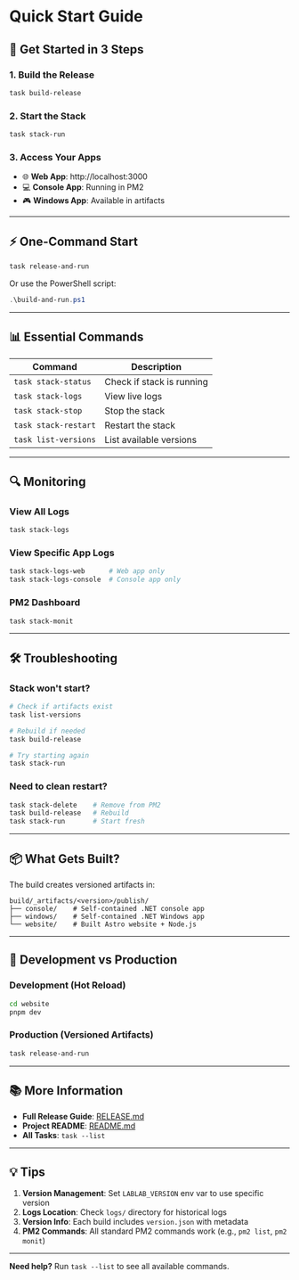 # Quick Start Guide

## 🚀 Get Started in 3 Steps

### 1. Build the Release
```bash
task build-release
```

### 2. Start the Stack
```bash
task stack-run
```

### 3. Access Your Apps
- 🌐 **Web App**: http://localhost:3000
- 💻 **Console App**: Running in PM2
- 🎮 **Windows App**: Available in artifacts

---

## ⚡ One-Command Start

```bash
task release-and-run
```

Or use the PowerShell script:
```powershell
.\build-and-run.ps1
```

---

## 📊 Essential Commands

| Command | Description |
|---------|-------------|
| `task stack-status` | Check if stack is running |
| `task stack-logs` | View live logs |
| `task stack-stop` | Stop the stack |
| `task stack-restart` | Restart the stack |
| `task list-versions` | List available versions |

---

## 🔍 Monitoring

### View All Logs
```bash
task stack-logs
```

### View Specific App Logs
```bash
task stack-logs-web      # Web app only
task stack-logs-console  # Console app only
```

### PM2 Dashboard
```bash
task stack-monit
```

---

## 🛠️ Troubleshooting

### Stack won't start?
```bash
# Check if artifacts exist
task list-versions

# Rebuild if needed
task build-release

# Try starting again
task stack-run
```

### Need to clean restart?
```bash
task stack-delete    # Remove from PM2
task build-release   # Rebuild
task stack-run       # Start fresh
```

---

## 📦 What Gets Built?

The build creates versioned artifacts in:
```
build/_artifacts/<version>/publish/
├── console/    # Self-contained .NET console app
├── windows/    # Self-contained .NET Windows app
└── website/    # Built Astro website + Node.js
```

---

## 🎯 Development vs Production

### Development (Hot Reload)
```bash
cd website
pnpm dev
```

### Production (Versioned Artifacts)
```bash
task release-and-run
```

---

## 📚 More Information

- **Full Release Guide**: [RELEASE.md](RELEASE.md)
- **Project README**: [README.md](README.md)
- **All Tasks**: `task --list`

---

## 💡 Tips

1. **Version Management**: Set `LABLAB_VERSION` env var to use specific version
2. **Logs Location**: Check `logs/` directory for historical logs
3. **Version Info**: Each build includes `version.json` with metadata
4. **PM2 Commands**: All standard PM2 commands work (e.g., `pm2 list`, `pm2 monit`)

---

**Need help?** Run `task --list` to see all available commands.
